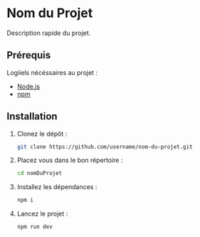 # Nom du Projet

Description rapide du projet.

## Prérequis

Logiiels nécéssaires au projet :

- [Node.js](https://nodejs.org/)
- [npm](https://www.npmjs.com/)

## Installation

1. Clonez le dépôt :
   
   ```bash
   git clone https://github.com/username/nom-du-projet.git
2. Placez vous dans le bon répertoire :
   
   ```bash
   cd nomDuProjet
3. Installez les dépendances :
   
   ```bash
   npm i
4. Lancez le projet :
   
   ```bash
   npm run dev


